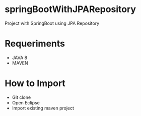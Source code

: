 # springBootWithJPARepository
Project with SpringBoot using JPA Repository 

# Requeriments
- JAVA 8
- MAVEN

# How to Import
- Git clone
- Open Eclipse
- Import existing maven project 
